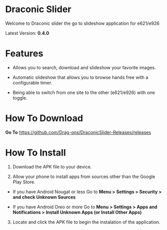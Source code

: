 # Draconic Slider

Welcome to Draconic slider the go to slideshow application for e621/e926

Latest Version: **0.4.0**

# Features

* Allows you to search, download and slideshow your favorite images.

* Automatic slideshow that allows you to browse hands free with a configurable timer.

* Being able to switch from one site to the other (e621/e926) with one toggle.

# How To Download

**Go To** https://github.com/Drag-ons/DraconicSlider-Releases/releases

# How To Install

1. Download the APK file to your device.

2. Allow your phone to install apps from sources other than the Google Play Store.

* If you have Android Nougat or less Go to **Menu > Settings > Security > and check Unknown Sources**

* If you have Android Oreo or more Go to **Menu > Settings > Apps and Notifications > Install Unknown Apps (or Install Other Apps)**

3. Locate and click the APK file to begin the instalation of the application.
